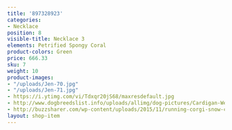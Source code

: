 ```yaml
---
title: '897328923'
categories:
- Necklace
position: 8
visible-title: Necklace 3
elements: Petrified Spongy Coral
product-colors: Green
price: 666.33
sku: 7
weight: 10
product-images:
- "/uploads/Jen-70.jpg"
- "/uploads/Jen-71.jpg"
- https://i.ytimg.com/vi/Tdxqr20jS68/maxresdefault.jpg
- http://www.dogbreedslist.info/uploads/allimg/dog-pictures/Cardigan-Welsh-Corgi-3.jpg
- http://buzzsharer.com/wp-content/uploads/2015/11/running-corgi-snow-cute.jpg
layout: shop-item
---
```


